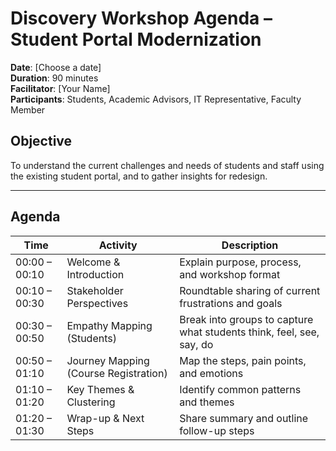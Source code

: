 # Discovery Workshop Agenda – Student Portal Modernization

**Date**: [Choose a date]  
**Duration**: 90 minutes  
**Facilitator**: [Your Name]  
**Participants**: Students, Academic Advisors, IT Representative, Faculty Member

## Objective
To understand the current challenges and needs of students and staff using the existing student portal, and to gather insights for redesign.

---

## Agenda

| Time | Activity | Description |
|------|----------|-------------|
| 00:00 – 00:10 | Welcome & Introduction | Explain purpose, process, and workshop format |
| 00:10 – 00:30 | Stakeholder Perspectives | Roundtable sharing of current frustrations and goals |
| 00:30 – 00:50 | Empathy Mapping (Students) | Break into groups to capture what students think, feel, see, say, do |
| 00:50 – 01:10 | Journey Mapping (Course Registration) | Map the steps, pain points, and emotions |
| 01:10 – 01:20 | Key Themes & Clustering | Identify common patterns and themes |
| 01:20 – 01:30 | Wrap-up & Next Steps | Share summary and outline follow-up steps |

